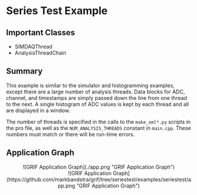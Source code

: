 # Series Test Example

## Important Classes
  * SIMDAQThread
  * AnalysisThreadChain

## Summary

This example is similar to the simulator and histogramming examples, except there are a large number of analysis threads.  Data blocks for ADC, channel, and timestamps are simply passed down the line from one thread to the next.  A single histogram of ADC values is kept by each thread and all are displayed in a window.

The number of threads is specified in the calls to the `make_xml*.py` scripts in the pro file, as well as the `NUM_ANALYSIS_THREADS` constant in `main.cpp`.  These numbers must match or there will be run-time errors.

## Application Graph

<center>![GRIF Application Graph](./app.png "GRIF Application Graph")</center>
<center>![GRIF Application Graph](https://github.com/markbandstra/grif/tree/seriestest/examples/seriestest/app.png "GRIF Application Graph")</center>
